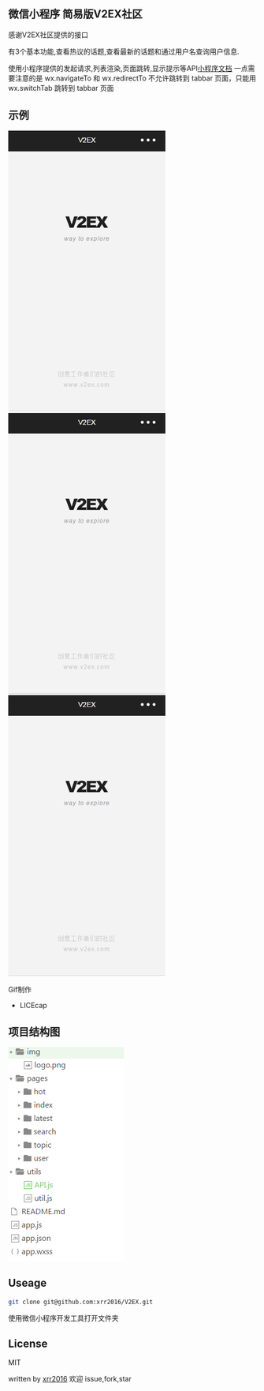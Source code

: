 ## 微信小程序 简易版V2EX社区

感谢V2EX社区提供的接口

有3个基本功能,查看热议的话题,查看最新的话题和通过用户名查询用户信息.

使用小程序提供的发起请求,列表渲染,页面跳转,显示提示等API[小程序文档](https://mp.weixin.qq.com/debug/wxadoc/dev/index.html)
一点需要注意的是 wx.navigateTo 和 wx.redirectTo 不允许跳转到 tabbar 页面，只能用 wx.switchTab 跳转到 tabbar 页面

## 示例

![启动](./demo/start.gif) ![查看帖子](./demo/checkTopic.gif) ![查询用户](./demo/search.gif)

Gif制作
- LICEcap

## 项目结构图

![目录](./demo/project.png)


## Useage

```bash
git clone git@github.com:xrr2016/V2EX.git
```

使用微信小程序开发工具打开文件夹

## License
   MIT

written by [xrr2016](https://github.com/xrr2016) 欢迎 issue,fork,star
